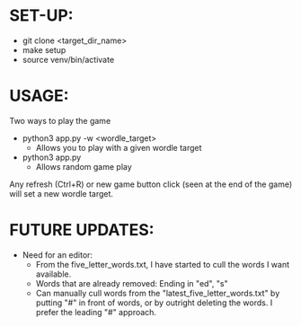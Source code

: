 # SET-UP:
* git clone <ssh> <target_dir_name>
* make setup
* source venv/bin/activate

# USAGE:
Two ways to play the game
* python3 app.py -w <wordle_target>
  * Allows you to play with a given wordle target
* python3 app.py
  * Allows random game play

Any refresh (Ctrl+R) or new game button click (seen at the end of the game) will set a new wordle target.

# FUTURE UPDATES:
* Need for an editor:
  * From the five_letter_words.txt, I have started to cull the words I want available.
  * Words that are already removed: Ending in "ed", "s"
  * Can manually cull words from the "latest_five_letter_words.txt" by putting "#" in front of words, or by outright deleting the words. I prefer the leading "#" approach.
